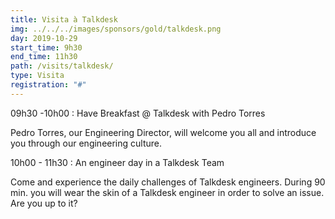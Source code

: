 ```yaml
---
title: Visita à Talkdesk
img: ../../../images/sponsors/gold/talkdesk.png
day: 2019-10-29
start_time: 9h30
end_time: 11h30
path: /visits/talkdesk/
type: Visita
registration: "#"
---
```


09h30 -10h00 : Have Breakfast @ Talkdesk with Pedro Torres

Pedro Torres, our Engineering Director, will welcome you all and introduce you through our engineering culture.

10h00 - 11h30 : An engineer day in a Talkdesk Team

Come and experience the daily challenges of Talkdesk engineers. During 90 min. you will wear the skin of a Talkdesk engineer in order to solve an issue. Are you up to it?
